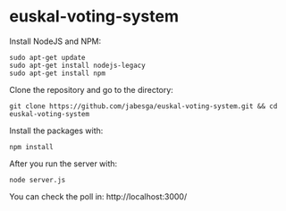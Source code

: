 # euskal-voting-system


Install NodeJS and NPM:
```
sudo apt-get update
sudo apt-get install nodejs-legacy
sudo apt-get install npm
```

Clone the repository and go to the directory:
```
git clone https://github.com/jabesga/euskal-voting-system.git && cd euskal-voting-system
```

Install the packages with:

```
npm install
```

After you run the server with:

```
node server.js
```

You can check the poll in: http://localhost:3000/
